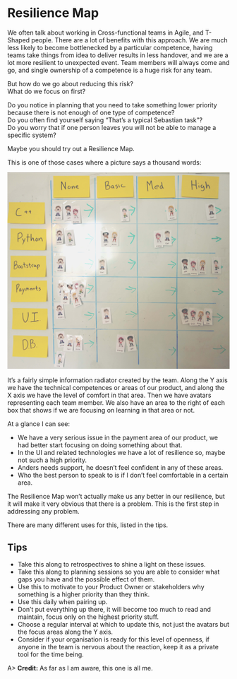 # Resilience Map

We often talk about working in Cross-functional teams in Agile, and T-Shaped people. There are a lot of benefits with this approach. We are much less likely to become bottlenecked by a particular competence, having teams take things from idea to deliver results in less handover, and we are a lot more resilient to unexpected event. Team members will always come and go, and single ownership of a competence is a huge risk for any team.

But how do we go about reducing this risk?  
What do we focus on first?

Do you notice in planning that you need to take something lower priority because there is not enough of one type of competence?  
Do you often find yourself saying “That’s a typical Sebastian task”?  
Do you worry that if one person leaves you will not be able to manage a specific system?

Maybe you should try out a Resilience Map.

This is one of those cases where a picture says a thousand words:

![Resilience Map](images/resilience-map.jpg)

It’s a fairly simple information radiator created by the team. Along the Y axis we have the technical competences or areas of our product, and along the X axis we have the level of comfort in that area. Then we have avatars representing each team member. We also have an area to the right of each box that shows if we are focusing on learning in that area or not.

At a glance I can see:

- We have a very serious issue in the payment area of our product, we had better start focusing on doing something about that. 
- In the UI and related technologies we have a lot of resilience so, maybe not such a high priority.
- Anders needs support, he doesn’t feel confident in any of these areas.
- Who the best person to speak to is if I don’t feel comfortable in a certain area.

The Resilience Map won’t actually make us any better in our resilience, but it will make it very obvious that there is a problem. This is the first step in addressing any problem.

There are many different uses for this, listed in the tips.

## Tips
- Take this along to retrospectives to shine a light on these issues.
- Take this along to planning sessions so you are able to consider what gaps you have and the possible effect of them.
- Use this to motivate to your Product Owner or stakeholders why something is a higher priority than they think.
- Use this daily when pairing up.
- Don’t put everything up there, it will become too much to read and maintain, focus only on the highest priority stuff.
- Choose a regular interval at which to update this, not just the avatars but the focus areas along the Y axis.
- Consider if your organisation is ready for this level of openness, if anyone in the team is nervous about the reaction, keep it as a private tool for the time being.

A> **Credit:** As far as I am aware, this one is all me.
